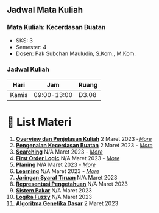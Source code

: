 ## Jadwal Mata Kuliah

### Mata Kuliah: Kecerdasan Buatan

- SKS: 3
- Semester: 4
- Dosen: Pak Subchan Mauludin, S.Kom., M.Kom.

### Jadwal Kuliah

| Hari  | Jam         | Ruang |
| ----- | ----------- | ----- |
| Kamis | 09:00-13:00 | D3.08 |

# 🚀 List Materi

1.  [**Overview dan Penjelasan Kuliah**]("./week-2/README.md") 2 Maret 2023 -[_More_](/materi/kecerdasan-buatan/week-2/1.%20MAteri%201.%20Overview%20dan%20Penjelasan%20Materi.pdf)
2.  [**Pengenalan Kecerdasan Buatan**]("./week-2/README.md") 2 Maret 2023 - [_More_](</materi/kecerdasan-buatan/week-2/2.%20Konsep%20Dasar%20AI%20(Kecerdasan%20Buatan).pdf>)
3.  [**Searching**]("./week-2/README.md") N/A Maret 2023 - [_More_](</materi/kecerdasan-buatan/week-2/2.%20Konsep%20Dasar%20AI%20(Kecerdasan%20Buatan).pdf>)
4.  [**First Order Logic**]("./week-2/README.md") N/A Maret 2023 - [_More_](</materi/kecerdasan-buatan/week-2/2.%20Konsep%20Dasar%20AI%20(Kecerdasan%20Buatan).pdf>)
5.  [**Planing**]("./week-2/README.md") N/A Maret 2023 - [_More_](</materi/kecerdasan-buatan/week-2/2.%20Konsep%20Dasar%20AI%20(Kecerdasan%20Buatan).pdf>)
6.  [**Learning**]("./week-2/README.md") N/A Maret 2023 - [_More_](</materi/kecerdasan-buatan/week-2/2.%20Konsep%20Dasar%20AI%20(Kecerdasan%20Buatan).pdf>)
7.  [**Jaringan Syaraf Tiruan**](#) N/A Maret 2023
8.  [**Representasi Pengetahuan**](#) N/A Maret 2023
9.  [**Sistem Pakar**](#) N/A Maret 2023
10. [**Logika Fuzzy**](#) N/A Maret 2023
11. [**Algoritma Genetika Dasar**](#) 2 Maret 2023

